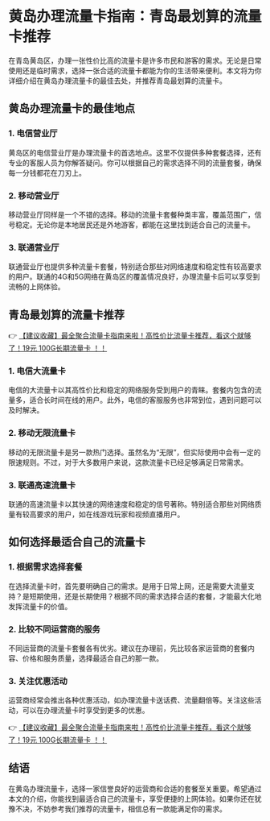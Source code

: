 # 黄岛办理流量卡指南：青岛最划算的流量卡推荐

在青岛黄岛区，办理一张性价比高的流量卡是许多市民和游客的需求。无论是日常使用还是临时需求，选择一张合适的流量卡都能为你的生活带来便利。本文将为你详细介绍在黄岛办理流量卡的最佳去处，并推荐青岛最划算的流量卡。

## 黄岛办理流量卡的最佳地点

### 1. 电信营业厅
黄岛区的电信营业厅是办理流量卡的首选地点。这里不仅提供多种套餐选择，还有专业的客服人员为你解答疑问。你可以根据自己的需求选择不同的流量套餐，确保每一分钱都花在刀刃上。

### 2. 移动营业厅
移动营业厅同样是一个不错的选择。移动的流量卡套餐种类丰富，覆盖范围广，信号稳定。无论你是本地居民还是外地游客，都能在这里找到适合自己的流量卡。

### 3. 联通营业厅
联通营业厅也提供多种流量卡套餐，特别适合那些对网络速度和稳定性有较高要求的用户。联通的4G和5G网络在黄岛区的覆盖情况良好，办理流量卡后可以享受到流畅的上网体验。

## 青岛最划算的流量卡推荐

👉 [【建议收藏】最全聚合流量卡指南来啦！高性价比流量卡推荐，看这个就够了！19元 100G长期流量卡 ！！](https://bit.ly/Liuliangka)

### 1. 电信大流量卡
电信的大流量卡以其高性价比和稳定的网络服务受到用户的青睐。套餐内包含的流量多，适合长时间在线的用户。此外，电信的客服服务也非常到位，遇到问题可以及时解决。

### 2. 移动无限流量卡
移动的无限流量卡是另一款热门选择。虽然名为“无限”，但实际使用中会有一定的限速规则。不过，对于大多数用户来说，这款流量卡已经足够满足日常需求。

### 3. 联通高速流量卡
联通的高速流量卡以其快速的网络速度和稳定的信号著称。特别适合那些对网络质量有较高要求的用户，如在线游戏玩家和视频直播用户。

## 如何选择最适合自己的流量卡

### 1. 根据需求选择套餐
在选择流量卡时，首先要明确自己的需求。是用于日常上网，还是需要大流量支持？是短期使用，还是长期使用？根据不同的需求选择合适的套餐，才能最大化地发挥流量卡的价值。

### 2. 比较不同运营商的服务
不同运营商的流量卡套餐各有优劣。建议在办理前，先比较各家运营商的套餐内容、价格和服务质量，选择最适合自己的那一款。

### 3. 关注优惠活动
运营商经常会推出各种优惠活动，如办理流量卡送话费、流量翻倍等。关注这些活动，可以在办理流量卡时享受到更多的优惠。

👉 [【建议收藏】最全聚合流量卡指南来啦！高性价比流量卡推荐，看这个就够了！19元 100G长期流量卡 ！！](https://bit.ly/Liuliangka)

## 结语

在黄岛办理流量卡，选择一家信誉良好的运营商和合适的套餐至关重要。希望通过本文的介绍，你能找到最适合自己的流量卡，享受便捷的上网体验。如果你还在犹豫不决，不妨参考我们推荐的流量卡，相信总有一款能满足你的需求。